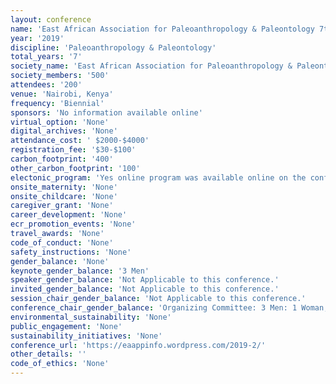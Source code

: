 ```yaml
---
layout: conference 
name: 'East African Association for Paleoanthropology & Paleontology 7th Biennial Conference'
year: '2019'
discipline: 'Paleoanthropology & Paleontology'
total_years: '7'
society_name: 'East African Association for Paleoanthropology & Paleontology '
society_members: '500'
attendees: '200'
venue: 'Nairobi, Kenya'
frequency: 'Biennial'
sponsors: 'No information available online'
virtual_option: 'None'
digital_archives: 'None'
attendance_cost: ' $2000-$4000'
registration_fee: '$30-$100'
carbon_footprint: '400'
other_carbon_footprint: '100'
electonic_program: 'Yes online program was available online on the conference website.'
onsite_maternity: 'None'
onsite_childcare: 'None'
caregiver_grant: 'None'
career_development: 'None'
ecr_promotion_events: 'None'
travel_awards: 'None'
code_of_conduct: 'None'
safety_instructions: 'None'
gender_balance: 'None'
keynote_gender_balance: '3 Men'
speaker_gender_balance: 'Not Applicable to this conference.'
invited_gender_balance: 'Not Applicable to this conference.'
session_chair_gender_balance: 'Not Applicable to this conference.'
conference_chair_gender_balance: 'Organizing Committee: 3 Men: 1 Woman, Local Organizing Committee: 4 Men: 1 Woman'
environmental_sustainability: 'None'
public_engagement: 'None'
sustainability_initiatives: 'None'
conference_url: 'https://eaappinfo.wordpress.com/2019-2/'
other_details: ''
code_of_ethics: 'None'
---
```

